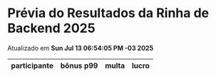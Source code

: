 # Prévia do Resultados da Rinha de Backend 2025
Atualizado em **Sun Jul 13 06:54:05 PM -03 2025**


| participante | bônus p99 | multa | lucro |
| -- | -- | -- | -- |
